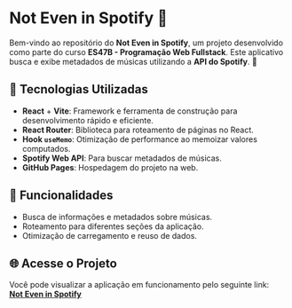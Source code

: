 # Not Even in Spotify 🎵

Bem-vindo ao repositório do **Not Even in Spotify**, um projeto desenvolvido como parte do curso **ES47B - Programação Web Fullstack**. Este aplicativo busca e exibe metadados de músicas utilizando a **API do Spotify**. 🚀

## 🚀 Tecnologias Utilizadas

- **React** + **Vite**: Framework e ferramenta de construção para desenvolvimento rápido e eficiente.
- **React Router**: Biblioteca para roteamento de páginas no React.
- **Hook `useMemo`**: Otimização de performance ao memoizar valores computados.
- **Spotify Web API**: Para buscar metadados de músicas.
- **GitHub Pages**: Hospedagem do projeto na web.

## 🌟 Funcionalidades

- Busca de informações e metadados sobre músicas.
- Roteamento para diferentes seções da aplicação.
- Otimização de carregamento e reuso de dados.

## 🌐 Acesse o Projeto

Você pode visualizar a aplicação em funcionamento pelo seguinte link:  
[**Not Even in Spotify**](https://monegatto.github.io/not-even-in-spotify/)  
